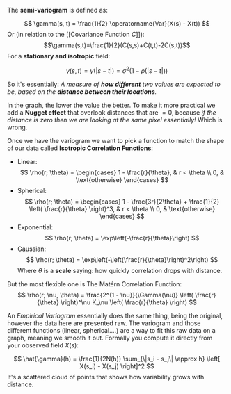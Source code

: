 The **semi-variogram** is defined as:

$$
\gamma(s, t) = \frac{1}{2} \operatorname{Var}(X(s) - X(t))
$$
Or (in relation to the [[Covariance Function $C$]]):$$\gamma(s,t)=\frac{1}{2}(C(s,s)+C(t,t)-2C(s,t))$$
For a **stationary and isotropic** field:

$$
\gamma(s, t) = \gamma(|s - t|) = \sigma^2 \left(1 - \rho(|s - t|)\right)
$$

So it's essentially:
	*A measure of **how different** two values are expected to be, based on the **distance between their locations**.*

In the graph, the lower the value the better.
To make it more practical we add a **Nugget effect** that overlook distances that are $= 0$, because *if the distance is zero then we are looking at the same pixel essentially!* Which is wrong.

Once we have the variogram we want to pick a function to match the shape of our data called **Isotropic Correlation Functions**:
- Linear: $$
\rho(r; \theta) = 
\begin{cases}
1 - \frac{r}{\theta}, & r < \theta \\
0, & \text{otherwise}
\end{cases}
$$
- Spherical:$$
\rho(r; \theta) = 
\begin{cases}
1 - \frac{3r}{2\theta} + \frac{1}{2} \left( \frac{r}{\theta} \right)^3, & r < \theta \\
0, & \text{otherwise}
\end{cases}
$$
- Exponential:
$$
\rho(r; \theta) = \exp\left(-\frac{r}{\theta}\right)
$$
- Gaussian: $$
\rho(r; \theta) = \exp\left(-\left(\frac{r}{\theta}\right)^2\right)
$$
Where $\theta$ is a **scale** saying: how quickly correlation drops with distance.

But the most flexible one is The Matérn Correlation Function:
$$
\rho(r; \nu, \theta) = \frac{2^{1 - \nu}}{\Gamma(\nu)} \left( \frac{r}{\theta} \right)^\nu K_\nu \left( \frac{r}{\theta} \right)
$$

An *Empirical Variogram* essentially does the same thing, being the original, however the data here are presented raw. The variogram and those different functions (linear, spherical....) are a way to fit this raw data on a graph, meaning we smooth it out. Formally you compute it directly from your observed field $X(s)$:

$$
\hat{\gamma}(h) = \frac{1}{2N(h)} \sum_{\|s_i - s_j\| \approx h} \left[ X(s_i) - X(s_j) \right]^2
$$
It's a scattered cloud of points that shows how variability grows with distance.

